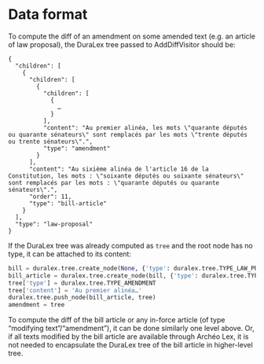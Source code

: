Data format
===========

To compute the diff of an amendment on some amended text (e.g. an article of law proposal), the DuraLex tree passed to AddDiffVisitor should be:

```
{
  "children": [
    {
      "children": [
        {
          "children": [
            {
              …
            }
          ],
          "content": "Au premier alinéa, les mots \"quarante députés ou quarante sénateurs\" sont remplacés par les mots \"trente députés ou trente sénateurs\".",
          "type": "amendment"
        }
      ],
      "content": "Au sixième alinéa de l'article 16 de la Constitution, les mots : \"soixante députés ou soixante sénateurs\" sont remplacés par les mots : \"quarante députés ou quarante sénateurs\".",
      "order": 11,
      "type": "bill-article"
    }
  ],
  "type": "law-proposal"
}
```

If the DuraLex tree was already computed as `tree` and the root node has no type, it can be attached to its content:
```python
bill = duralex.tree.create_node(None, {'type': duralex.tree.TYPE_LAW_PROPOSAL})
bill_article = duralex.tree.create_node(bill, {'type': duralex.tree.TYPE_BILL_ARTICLE, 'content': 'Au sixième alinéa…', 'order': 11})
tree['type'] = duralex.tree.TYPE_AMENDMENT
tree['content'] = 'Au premier alinéa…'
duralex.tree.push_node(bill_article, tree)
amendment = tree
```

To compute the diff of the bill article or any in-force article (of type “modifying text”/“amendment”), it can be done similarly one level above. Or, if all texts modified by the bill article are available through Archéo Lex, it is not needed to encapsulate the DuraLex tree of the bill article in higher-level tree.

